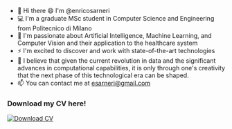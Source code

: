 - 👋 Hi there 😄 I'm @enricosarneri 
- 💻 I'm a graduate MSc student in Computer Science and Engineering from Politecnico di Milano
- 🔭 I'm passionate about Artificial Intelligence, Machine Learning, and Computer Vision and their application to the healthcare system
- ⚡ I'm excited to discover and work with state-of-the-art technologies
- 📌 I believe that given the current revolution in data and the significant advances in computational capabilities, it is only through one's creativity that the next phase of this technological era can be shaped.
- 📫 You can contact me at esarneri@gmail.com
### Download my CV here!


<!-- BEGIN LATEST DOWNLOAD BUTTON -->
[![Download CV][resume-short-shield]](resume/CV_enrico_sarneri_EN.pdf) &nbsp;&nbsp;
<!-- END LATEST DOWNLOAD BUTTON -->
<a id="resume-en-short-url" href="resume/CV_enrico_sarneri_EN.pdf" download="CV_enrico_sarneri_EN.pdf"></a>

<!--##

**enricosarneri/enricosarneri** is a ✨ _special_ ✨ repository because its `README.md` (this file) appears on your GitHub profile.

Here are some ideas to get you started:

- 🔭 I’m currently working on ...
- 🌱 I’m currently learning ...
- 👯 I’m looking to collaborate on ...
- 🤔 I’m looking for help with ...
- 💬 Ask me about ...
- 📫 How to reach me: ...
- 😄 Pronouns: ...
- ⚡ Fun fact: ...
-->
</details>

<!-- Shields -->
[resume-short-shield]: https://img.shields.io/badge/Download%20CV%20-blue?style=for-the-badge
[resume-en-short-url]: https://github.com/enricosarneri/CV/releases/download/Current/CV_enrico_sarneri_EN.pdf
